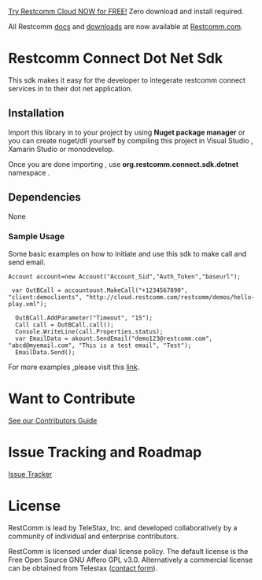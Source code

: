 


[Try Restcomm Cloud NOW for FREE!](https://www.restcomm.com/sign-up/) Zero download and install required.


All Restcomm [docs](https://www.restcomm.com/docs/) and [downloads](https://www.restcomm.com/downloads/) are now available at [Restcomm.com](https://www.restcomm.com).


# Restcomm Connect Dot Net Sdk

This sdk makes it easy for the developer to integerate restcomm connect services in to their dot net application.

## Installation

Import this library in to your project by using **Nuget package manager** or you can create nuget/dll yourself by compiling this project in Visual Studio , Xamarin Studio or monodevelop.

Once you are done importing , use **org.restcomm.connect.sdk.dotnet** namespace .

## Dependencies 

None

### Sample Usage

Some basic examples on how to initiate and use this sdk to make call and send email.


```
Account account=new Account("Account_Sid","Auth_Token","baseurl");

 var OutBCall = accountount.MakeCall("+1234567890", "client:democlients", "http://cloud.restcomm.com/restcomm/demos/hello-play.xml");
 
  OutBCall.AddParameter("Timeout", "15");
  Call call = OutBCall.call();
  Console.WriteLine(call.Properties.status);
  var EmailData = akount.SendEmail("demo123@restcomm.com", "abcd@myemail.com", "This is a test email", "Test");
  EmailData.Send();
```
For more examples ,please visit this [link].
 
#  Want to Contribute

[See our Contributors Guide](https://github.com/RestComm/Restcomm-Connect/wiki/Contribute-to-RestComm)


# Issue Tracking and Roadmap

[Issue Tracker](https://github.com/RestComm/restcomm-sdk-dotnet/issues)

# License

 RestComm is lead by TeleStax, Inc. and developed collaboratively by a community of individual and enterprise contributors.
  
  RestComm is licensed under dual license policy. The default license is the Free Open Source GNU Affero GPL v3.0. Alternatively a commercial license can be obtained from Telestax ([contact form](https://telestax.com/contact/#InquiryForm)).

[link]: <https://github.com/RestComm/restcomm-sdk-dotnet/tree/master/Examples>
